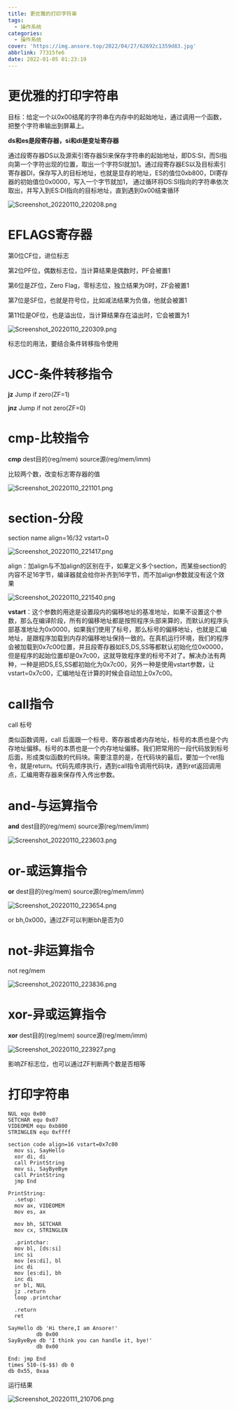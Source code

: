 ```yaml
---
title: 更优雅的打印字符串
tags:
  - 操作系统
categories:
  - 操作系统
cover: 'https://img.ansore.top/2022/04/27/62692c1359d83.jpg'
abbrlink: 77315fe6
date: 2022-01-05 01:23:19
---
```


# 更优雅的打印字符串

目标：给定一个以0x00结尾的字符串在内存中的起始地址，通过调用一个函数，把整个字符串输出到屏幕上。

**ds和es是段寄存器，si和di是变址寄存器**

通过段寄存器DS以及源索引寄存器SI来保存字符串的起始地址，即DS:SI，而SI指向第一个字符出现的位置，取出一个字符SI就加1。通过段寄存器ES以及目标索引寄存器DI，保存写入的目标地址，也就是显存的地址，ES的值位0xb800，DI寄存器的初始值位0x0000，写入一个字节就加1， 通过循环将DS:SI指向的字符串依次取出，并写入到ES:DI指向的目标地址，直到遇到0x00结束循环

![Screenshot_20220110_220208.png](https://img.ansore.top/2022/05/15/6280e49b23e11.png)

# EFLAGS寄存器

第0位CF位，进位标志

第2位PF位，偶数标志位，当计算结果是偶数时，PF会被置1

第6位是ZF位，Zero Flag，零标志位，独立结果为0时，ZF会被置1

第7位是SF位，也就是符号位，比如减法结果为负值，他就会被置1

第11位是OF位，也是溢出位，当计算结果存在溢出时，它会被置为1

![Screenshot_20220110_220309.png](https://img.ansore.top/2022/05/15/6280e49cb1a33.png)

标志位的用法，要结合条件转移指令使用

# JCC-条件转移指令

**jz**    Jump if zero(ZF=1)

**jnz**  Jump if not zero(ZF=0)

# cmp-比较指令

**cmp**  dest目的(reg/mem)  source源(reg/mem/imm)

比较两个数，改变标志寄存器的值

![Screenshot_20220110_221101.png](https://img.ansore.top/2022/05/15/6280e49ee05cb.png)

# section-分段

section  name align=16/32 vstart=0

![Screenshot_20220110_221417.png](https://img.ansore.top/2022/05/15/6280e4a03dc97.png)

align：加align与不加align的区别在于，如果定义多个section，而某些section的内容不足16字节，编译器就会给你补齐到16字节，而不加align参数就没有这个效果

![Screenshot_20220110_221540.png](https://img.ansore.top/2022/05/15/6280e4a253265.png)

**vstart**：这个参数的用途是设置段内的偏移地址的基准地址，如果不设置这个参数，那么在编译阶段，所有的偏移地址都是按照程序头部来算的，而默认的程序头部基准地址为0x0000，如果我们使用了标号，那么标号的偏移地址，也就是汇编地址，是跟程序加载到内存的偏移地址保持一致的。在真机运行环境，我们的程序会被加载到0x7c00位置，并且段寄存器如ES,DS,SS等都默认初始化位0x0000，但是程序的起始位置却是0x7c00，这就导致程序里的标号不对了。解决办法有两种，一种是把DS,ES,SS都初始化为0x7c00，另外一种是使用vstart参数，让vstart=0x7c00，汇编地址在计算的时候会自动加上0x7c00。

# call指令

call 标号

类似函数调用，call 后面跟一个标号、寄存器或者内存地址，标号的本质也是个内存地址偏移。标号的本质也是一个内存地址偏移。我们把常用的一段代码放到标号后面，形成类似函数的代码块。需要注意的是，在代码块的最后，要加一个ret指令，就是return。代码先顺序执行，遇到call指令调用代码块，遇到ret返回调用点，汇编用寄存器来保存传入传出参数。

# and-与运算指令

**and** dest目的(reg/mem) source源(reg/mem/imm)

![Screenshot_20220110_223603.png](https://img.ansore.top/2022/05/15/6280e4a58c86e.png)

# or-或运算指令

**or** dest目的(reg/mem) source源(reg/mem/imm)

![Screenshot_20220110_223654.png](https://img.ansore.top/2022/05/15/6280e4a7caf9f.png)

or bh,0x000，通过ZF可以判断bh是否为0

# not-非运算指令

not reg/mem

![Screenshot_20220110_223836.png](https://img.ansore.top/2022/05/15/6280e4a9bae91.png)

# xor-异或运算指令

**xor** dest目的(reg/mem) source源(reg/mem/imm)

![Screenshot_20220110_223927.png](https://img.ansore.top/2022/05/15/6280e4ac0a6b8.png)

影响ZF标志位，也可以通过ZF判断两个数是否相等

# 打印字符串

```
NUL equ 0x00
SETCHAR equ 0x07
VIDEOMEM equ 0xb800
STRINGLEN equ 0xffff

section code align=16 vstart=0x7c00
  mov si, SayHello
  xor di, di
  call PrintString
  mov si, SayByeBye
  call PrintString
  jmp End

PrintString:
  .setup:
  mov ax, VIDEOMEM
  mov es, ax

  mov bh, SETCHAR
  mov cx, STRINGLEN

  .printchar:
  mov bl, [ds:si]
  inc si
  mov [es:di], bl
  inc di
  mov [es:di], bh
  inc di
  or bl, NUL
  jz .return
  loop .printchar

  .return
  ret

SayHello db 'Hi there,I am Ansore!'
         db 0x00
SayByeBye db 'I think you can handle it, bye!'
         db 0x00

End: jmp End
times 510-($-$$) db 0
db 0x55, 0xaa
```

运行结果

![Screenshot_20220111_210706.png](https://img.ansore.top/2022/05/15/6280e4b20b0df.png)
